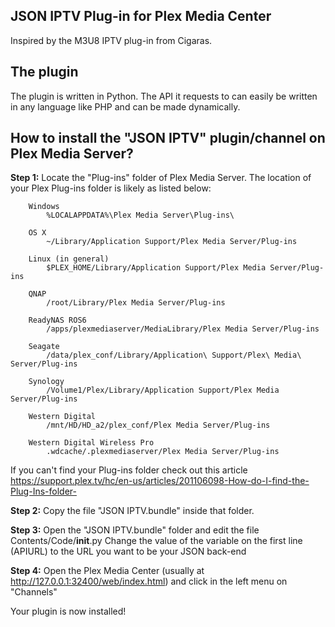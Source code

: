 JSON IPTV Plug-in for Plex Media Center
---
Inspired by the M3U8 IPTV plug-in from Cigaras.

The plugin
--
The plugin is written in Python. The API it requests to can easily be written in any language like PHP and can be made dynamically. 

How to install the "JSON IPTV" plugin/channel on Plex Media Server?
--

**Step 1:**
	Locate the "Plug-ins" folder of Plex Media Server. The location of your Plex Plug-ins folder is likely as listed below:
	
		Windows
			%LOCALAPPDATA%\Plex Media Server\Plug-ins\
		
		OS X
			~/Library/Application Support/Plex Media Server/Plug-ins
		
		Linux (in general)
			$PLEX_HOME/Library/Application Support/Plex Media Server/Plug-ins
		
		QNAP
			/root/Library/Plex Media Server/Plug-ins
		
		ReadyNAS ROS6
			/apps/plexmediaserver/MediaLibrary/Plex Media Server/Plug-ins
		
		Seagate
			/data/plex_conf/Library/Application\ Support/Plex\ Media\ Server/Plug-ins
		
		Synology
			/Volume1/Plex/Library/Application Support/Plex Media Server/Plug-ins
		
		Western Digital
			/mnt/HD/HD_a2/plex_conf/Plex Media Server/Plug-ins
		
		Western Digital Wireless Pro
			.wdcache/.plexmediaserver/Plex Media Server/Plug-ins
	
If you can't find your Plug-ins folder check out this article https://support.plex.tv/hc/en-us/articles/201106098-How-do-I-find-the-Plug-Ins-folder-
	
**Step 2:**
	Copy the file "JSON IPTV.bundle" inside that folder.
	
**Step 3:**
	Open the "JSON IPTV.bundle" folder and edit the file Contents/Code/__init__.py
	Change the value of the variable on the first line (APIURL) to the URL you want to be your JSON back-end

**Step 4:**
	Open the Plex Media Center (usually at http://127.0.0.1:32400/web/index.html) and click in the left menu on "Channels"

Your plugin is now installed!
